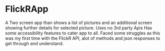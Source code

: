 # FlickRApp
A Two screen app than shows a list of pictures and an additional screen showing further details for selected picture. 
Uses no 3rd party Apis
Has some accessibility features to cater app to all.
Faced some struggles as this was my first time with the FlickR API, alot of methods and json responses to get through and understand.
